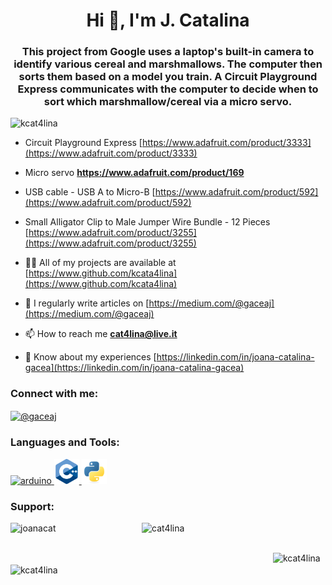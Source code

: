 <h1 align="center">Hi 👋, I'm J. Catalina</h1>
<h3 align="center">This project from Google uses a laptop's built-in camera to identify various cereal and marshmallows. The computer then sorts them based on a model you train. A Circuit Playground Express communicates with the computer to decide when to sort which marshmallow/cereal via a micro servo.</h3>

<p align="left"> <img src="https://komarev.com/ghpvc/?username=kcat4lina&label=Profile%20views&color=0e75b6&style=flat" alt="kcat4lina" /> </p>

- Circuit Playground Express [https://www.adafruit.com/product/3333](https://www.adafruit.com/product/3333)

- Micro servo **https://www.adafruit.com/product/169**

- USB cable - USB A to Micro-B [https://www.adafruit.com/product/592](https://www.adafruit.com/product/592)

- Small Alligator Clip to Male Jumper Wire Bundle - 12 Pieces [https://www.adafruit.com/product/3255](https://www.adafruit.com/product/3255)

- 👨‍💻 All of my projects are available at [https://www.github.com/kcata4lina](https://www.github.com/kcata4lina)

- 📝 I regularly write articles on [https://medium.com/@gaceaj](https://medium.com/@gaceaj)

- 📫 How to reach me **cat4lina@live.it**

- 📄 Know about my experiences [https://linkedin.com/in/joana-catalina-gacea](https://linkedin.com/in/joana-catalina-gacea)

<h3 align="left">Connect with me:</h3>
<p align="left">
<a href="https://medium.com/@gaceaj" target="blank"><img align="center" src="https://raw.githubusercontent.com/rahuldkjain/github-profile-readme-generator/master/src/images/icons/Social/medium.svg" alt="@gaceaj" height="30" width="40" /></a>
</p>

<h3 align="left">Languages and Tools:</h3>
<p align="left"> <a href="https://www.arduino.cc/" target="_blank" rel="noreferrer"> <img src="https://cdn.worldvectorlogo.com/logos/arduino-1.svg" alt="arduino" width="40" height="40"/> </a> <a href="https://www.w3schools.com/cpp/" target="_blank" rel="noreferrer"> <img src="https://raw.githubusercontent.com/devicons/devicon/master/icons/cplusplus/cplusplus-original.svg" alt="cplusplus" width="40" height="40"/> </a> <a href="https://www.python.org" target="_blank" rel="noreferrer"> <img src="https://raw.githubusercontent.com/devicons/devicon/master/icons/python/python-original.svg" alt="python" width="40" height="40"/> </a> </p>

<h3 align="left">Support:</h3>
<p><a href="https://www.buymeacoffee.com/joanacat"> <img align="left" src="https://cdn.buymeacoffee.com/buttons/v2/default-yellow.png" height="50" width="210" alt="joanacat" /></a><a href="https://ko-fi.com/cat4lina"> <img align="left" src="https://cdn.ko-fi.com/cdn/kofi3.png?v=3" height="50" width="210" alt="cat4lina" /></a></p><br><br>

<p><img align="left" src="https://github-readme-stats.vercel.app/api/top-langs?username=kcat4lina&show_icons=true&locale=en&layout=compact" alt="kcat4lina" /></p>

<p>&nbsp;<img align="center" src="https://github-readme-stats.vercel.app/api?username=kcat4lina&show_icons=true&locale=en" alt="kcat4lina" /></p>

